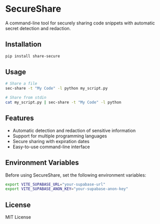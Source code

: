 # SecureShare

A command-line tool for securely sharing code snippets with automatic secret detection and redaction.

## Installation

```bash
pip install share-secure
```

## Usage

```bash
# Share a file
sec-share -t "My Code" -l python my_script.py

# Share from stdin
cat my_script.py | sec-share -t "My Code" -l python
```

## Features

- Automatic detection and redaction of sensitive information
- Support for multiple programming languages
- Secure sharing with expiration dates
- Easy-to-use command-line interface

## Environment Variables

Before using SecureShare, set the following environment variables:

```bash
export VITE_SUPABASE_URL="your-supabase-url"
export VITE_SUPABASE_ANON_KEY="your-supabase-anon-key"
```

## License

MIT License
